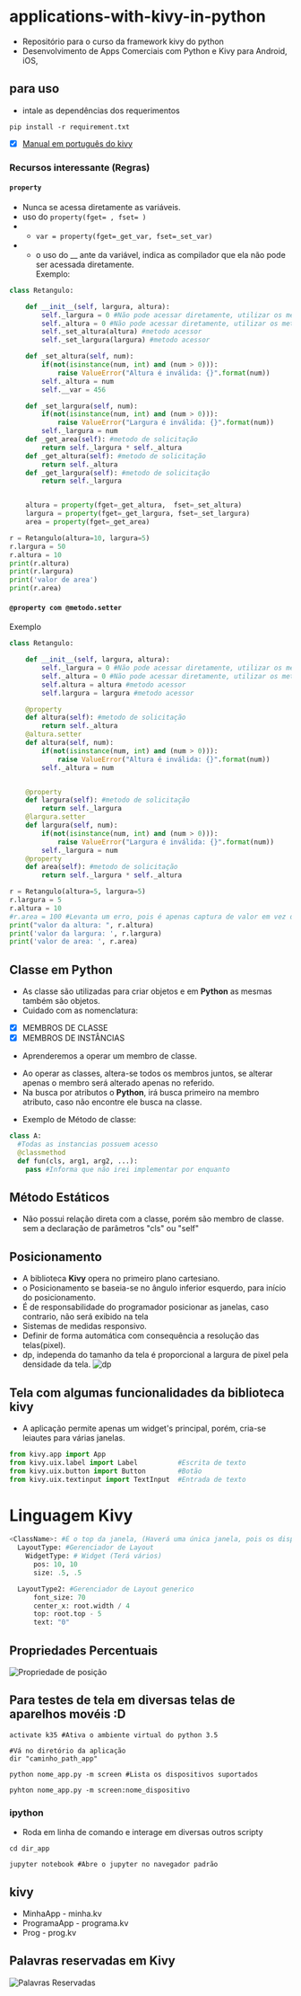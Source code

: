 # applications-with-kivy-in-python
- Repositório para o curso da framework kivy do python
- Desenvolvimento de Apps Comerciais com Python e Kivy para Android, iOS,

## para uso
* intale as dependências dos requerimentos
```shell
pip install -r requirement.txt
```
- [x] [Manual em português do kivy](kivy-pt_br-excript.pdf)

### Recursos interessante (Regras)
#### ```property```
- Nunca se acessa diretamente as variáveis.
- uso do ```property(fget= , fset= )``` </br>
- - ```var = property(fget=_get_var, fset=_set_var)```
- - o uso do __ ante da variável, indica as compilador que ela não pode ser acessada diretamente. </br>
Exemplo:
```python
class Retangulo:

    def __init__(self, largura, altura):
        self._largura = 0 #Não pode acessar diretamente, utilizar os metodos acessores
        self._altura = 0 #Não pode acessar diretamente, utilizar os metodos acessores
        self._set_altura(altura) #metodo acessor
        self._set_largura(largura) #metodo acessor

    def _set_altura(self, num):
        if(not(isinstance(num, int) and (num > 0))):
            raise ValueError("Altura é inválida: {}".format(num))
        self._altura = num
        self.__var = 456

    def _set_largura(self, num):
        if(not(isinstance(num, int) and (num > 0))):
            raise ValueError("Largura é inválida: {}".format(num))
        self._largura = num
    def _get_area(self): #metodo de solicitação
        return self._largura * self._altura
    def _get_altura(self): #metodo de solicitação
        return self._altura
    def _get_largura(self): #metodo de solicitação
        return self._largura


    altura = property(fget=_get_altura,  fset=_set_altura)
    largura = property(fget=_get_largura, fset=_set_largura)
    area = property(fget=_get_area)

r = Retangulo(altura=10, largura=5)
r.largura = 50
r.altura = 10
print(r.altura)
print(r.largura)
print('valor de area')
print(r.area)
```


#### ```@property com @metodo.setter```
Exemplo
```Python
class Retangulo:

    def __init__(self, largura, altura):
        self._largura = 0 #Não pode acessar diretamente, utilizar os metodos acessores
        self._altura = 0 #Não pode acessar diretamente, utilizar os metodos acessores
        self.altura = altura #metodo acessor
        self.largura = largura #metodo acessor

    @property
    def altura(self): #metodo de solicitação
        return self._altura
    @altura.setter
    def altura(self, num):
        if(not(isinstance(num, int) and (num > 0))):
            raise ValueError("Altura é inválida: {}".format(num))
        self._altura = num


    @property
    def largura(self): #metodo de solicitação
        return self._largura
    @largura.setter
    def largura(self, num):
        if(not(isinstance(num, int) and (num > 0))):
            raise ValueError("Largura é inválida: {}".format(num))
        self._largura = num
    @property
    def area(self): #metodo de solicitação
        return self._largura * self._altura

r = Retangulo(altura=5, largura=5)
r.largura = 5
r.altura = 10
#r.area = 100 #Levanta um erro, pois é apenas captura de valor em vez de setar valor.
print("valor da altura: ", r.altura)
print('valor da largura: ', r.largura)
print('valor de area: ', r.area)
```
## Classe em Python
- As classe são utilizadas para criar objetos e em __Python__ as mesmas também são objetos.
- Cuidado com as nomenclatura:
- [x] MEMBROS DE CLASSE
- [x] MEMBROS DE INSTÂNCIAS
- Aprenderemos a operar um membro de classe.

* Ao operar as classes, altera-se todos os membros juntos, se alterar apenas o membro será alterado apenas no referido.
* Na busca por atributos o __Python__, irá busca primeiro na membro atributo, caso não encontre ele busca na classe.


- Exemplo de Método de classe:
```python
class A:
  #Todas as instancias possuem acesso
  @classmethod
  def fun(cls, arg1, arg2, ...):
    pass #Informa que não irei implementar por enquanto

```
## Método Estáticos
- Não possui relação direta com a classe, porém são membro de classe. sem a declaração de parâmetros "cls" ou "self"
## Posicionamento
- A biblioteca __Kivy__ opera no primeiro plano cartesiano.
- o Posicionamento se baseia-se no ângulo inferior esquerdo, para início do posicionamento.
- É de responsabilidade do programador posicionar as janelas, caso contrario, não será exibido na tela
- Sistemas de medidas responsivo.
- Definir de forma automática com consequência a resolução das telas(pixel).
- dp, independa do tamanho da tela é proporcional a largura de pixel pela densidade da tela.
![dp](figure/dp.png)

## Tela com algumas funcionalidades da biblioteca __kivy__
- A aplicação permite apenas um widget's principal, porém, cria-se leiautes para várias janelas.
```python
from kivy.app import App
from kivy.uix.label import Label          #Escrita de texto
from kivy.uix.button import Button        #Botão
from kivy.uix.textinput import TextInput  #Entrada de texto

```




# Linguagem __Kivy__

```python
<ClassName>: #É o top da janela, (Haverá uma única janela, pois os dispositivos moveis usam apenas uma janela)
  LayoutType: #Gerenciador de Layout
    WidgetType: # Widget (Terá vários)
      pos: 10, 10
      size: .5, .5

  LayoutType2: #Gerenciador de Layout generico
      font_size: 70
      center_x: root.width / 4
      top: root.top - 5
      text: "0"

```
## Propriedades Percentuais

![Propriedade de posição](figure/prp.png)


## Para testes de tela em diversas telas de aparelhos movéis :D

```sheel
activate k35 #Ativa o ambiente virtual do python 3.5

#Vá no diretório da aplicação
dir "caminho_path_app"

python nome_app.py -m screen #Lista os dispositivos suportados

pyhton nome_app.py -m screen:nome_dispositivo
```

### ipython
- Roda em linha de comando e interage em diversas outros scripty

```shell
cd dir_app

jupyter notebook #Abre o jupyter no navegador padrão

```
## kivy


- MinhaApp - minha.kv
- ProgramaApp - programa.kv
- Prog - prog.kv


## Palavras reservadas em Kivy

![Palavras Reservadas](figure/reservadas.png)
